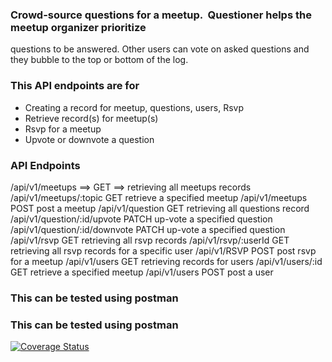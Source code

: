 ### Crowd-source questions for a meetup. ​ Questioner​​ helps the meetup organizer prioritize
questions to be answered. Other users can vote on asked questions and they bubble to the top
or bottom of the log.

### This API endpoints are for
   * Creating a record for meetup, questions, users, Rsvp
   * Retrieve record(s) for meetup(s)
   * Rsvp for a meetup
   * Upvote or downvote a question

### API Endpoints

/api/v1/meetups ==> GET ==> retrieving all meetups records
/api/v1/meetups/:topic GET retrieve a specified meetup
/api/v1/meetups POST post a meetup
/api/v1/question GET retrieving all questions record
/api/v1/question/:id/upvote PATCH up-vote a specified question
/api/v1/question/:id/downvote PATCH up-vote a specified question
/api/v1/rsvp GET retrieving all rsvp records
/api/v1/rsvp/:userId GET retrieving all rsvp records for a specific user
/api/v1/RSVP POST post rsvp for a meetup
/api/v1/users GET retrieving records for users
/api/v1/users/:id GET retrieve a specified meetup
/api/v1/users POST post a user

### This can be tested using postman


### This can be tested using postman

[![Coverage Status](https://coveralls.io/repos/github/Emile-Nsengimana/Andela/badge.svg?branch=ch2)](https://coveralls.io/github/Emile-Nsengimana/Andela?branch=ch2)
